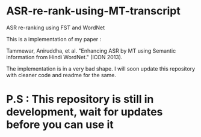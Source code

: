 # ASR-re-rank-using-MT-transcript
ASR re-ranking using FST and WordNet

This is a implementation of my paper :

Tammewar, Aniruddha, et al. "Enhancing ASR by MT using Semantic information from Hindi WordNet." (ICON 2013).

The implementation is in a very bad shape. I will soon update this repository with cleaner code and readme for the same.

# P.S : This repository is still in development, wait for updates before you can use it 
